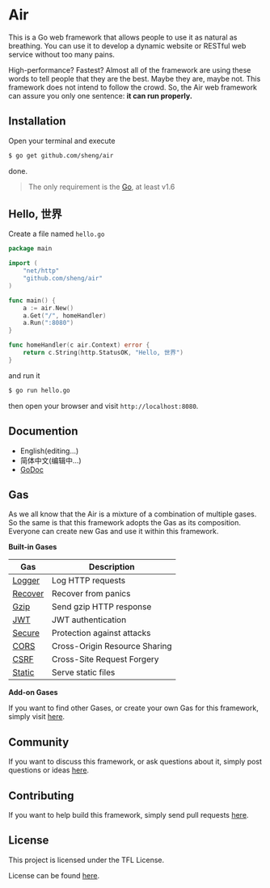 # Air

This is a Go web framework that allows people to use it as natural as breathing. You can use it to develop a dynamic website or RESTful web service without too many pains.

High-performance? Fastest? Almost all of the framework are using these words to tell people that they are the best. Maybe they are, maybe not. This framework does not intend to follow the crowd. So, the Air web framework can assure you only one sentence: **it can run properly.**

## Installation

Open your terminal and execute

```bash
$ go get github.com/sheng/air
```

done.

> The only requirement is the [Go](https://golang.org/dl/), at least v1.6

## Hello, 世界

Create a file named `hello.go`

```go
package main

import (
	"net/http"
	"github.com/sheng/air"
)

func main() {
	a := air.New()
	a.Get("/", homeHandler)
	a.Run(":8080")
}

func homeHandler(c air.Context) error {
	return c.String(http.StatusOK, "Hello, 世界")
}
```

and run it

```bash
$ go run hello.go
```

then open your browser and visit `http://localhost:8080`.

## Documention

* English(editing...)
* 简体中文(编辑中...)
* [GoDoc](https://godoc.org/github.com/sheng/air)

## Gas

As we all know that the Air is a mixture of a combination of multiple gases. So the same is that this framework adopts the Gas as its composition. Everyone can create new Gas and use it within this framework.

**Built-in Gases**

Gas | Description
--- | ---
[Logger](https://godoc.org/github.com/sheng/air/gases#Logger) | Log HTTP requests
[Recover](https://godoc.org/github.com/sheng/air/gases#Recover) | Recover from panics
[Gzip](https://godoc.org/github.com/sheng/air/gases#Gzip) | Send gzip HTTP response
[JWT](https://godoc.org/github.com/sheng/air/gases#JWT) | JWT authentication
[Secure](https://godoc.org/github.com/sheng/air/gases#Secure) | Protection against attacks
[CORS](https://godoc.org/github.com/sheng/air/gases#CORS) | Cross-Origin Resource Sharing
[CSRF](https://godoc.org/github.com/sheng/air/gases#CSRF) | Cross-Site Request Forgery
[Static](https://godoc.org/github.com/sheng/air/gases#Static) | Serve static files

**Add-on Gases**

If you want to find other Gases, or create your own Gas for this framework, simply visit [here](https://github.com/air-gases).

## Community

If you want to discuss this framework, or ask questions about it, simply post questions or ideas [here](https://github.com/sheng/air/issues).

## Contributing

If you want to help build this framework, simply send pull requests [here](https://github.com/sheng/air/pulls).

## License

This project is licensed under the TFL License.

License can be found [here](LICENSE).
